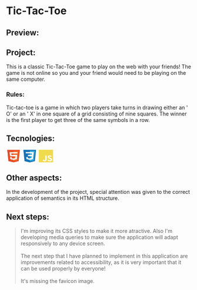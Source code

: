 # Tic-Tac-Toe
## Preview:

## Project:
This is a classic Tic-Tac-Toe game to play on the web with your friends!
The game is not online so you and your friend would need to be playing on the same computer.

### Rules: <br>
Tic-tac-toe is a game in which two players take turns in drawing either an ' O' or an ' X' in one square of a grid consisting of nine squares. The winner is the first player to get three of the same symbols in a row.

## Tecnologies:
<div style="display: inline_block">
<img align="center" alt="James-HTML" height="35" width="40" src="https://raw.githubusercontent.com/devicons/devicon/master/icons/html5/html5-original.svg">
<img align="center" alt="James-CSS" height="35" width="40" src="https://raw.githubusercontent.com/devicons/devicon/master/icons/css3/css3-original.svg">
<img align="center" alt="James-Js" height="35" width="40" src="https://raw.githubusercontent.com/devicons/devicon/master/icons/javascript/javascript-plain.svg">
</div>

## Other aspects:
In the development of the project, special attention was given to the correct application of semantics in its HTML structure.

## Next steps:
> I'm improving its CSS styles to make it more atractive. Also I'm developing media queries to make sure the application will adapt responsively to any device screen. <br><br>
> The next step that I have planned to implement in this application are improvements related to accessibility, as it is very important that it can be used properly by everyone! <br><br>
> It's missing the favicon image.
